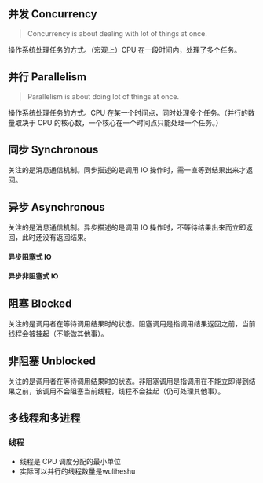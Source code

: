 ## 并发 Concurrency
> Concurrency is about dealing with lot of things at once.

操作系统处理任务的方式。（宏观上）CPU 在一段时间内，处理了多个任务。

## 并行 Parallelism
> Parallelism is about doing lot of things at once.

操作系统处理任务的方式。CPU 在某一个时间点，同时处理多个任务。（并行的数量取决于 CPU 的核心数，一个核心在一个时间点只能处理一个任务。）

## 同步 Synchronous

关注的是消息通信机制。同步描述的是调用 IO 操作时，需一直等到结果出来才返回。

## 异步 Asynchronous

关注的是消息通信机制。异步描述的是调用 IO 操作时，不等待结果出来而立即返回，此时还没有返回结果。

#### 异步阻塞式 IO

#### 异步非阻塞式 IO

## 阻塞 Blocked

关注的是调用者在等待调用结果时的状态。阻塞调用是指调用结果返回之前，当前线程会被挂起（不能做其他事）。

## 非阻塞 Unblocked

关注的是调用者在等待调用结果时的状态。非阻塞调用是指调用在不能立即得到结果之前，该调用不会阻塞当前线程，线程不会挂起（仍可处理其他事）。

## 多线程和多进程

### 线程

* 线程是 CPU 调度分配的最小单位
* 实际可以并行的线程数量是wuliheshu

<!--stackedit_data:
eyJoaXN0b3J5IjpbLTQ5Mjg0OTAyMywtNjc0NjI2MzgzLC0yMD
Y4NDEyMzQwLC00MzQzMzU5MCw3OTQ3MjU1ODYsLTE1NzU2NjE3
MDksLTg3NTkzMzg5NywtMTM0MTM5OTg1MywxNTk5NjE4MjQ5XX
0=
-->